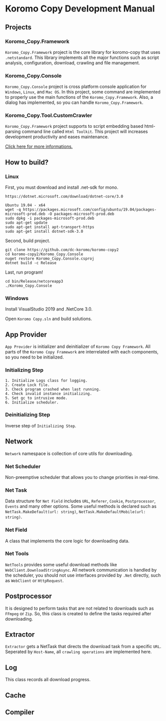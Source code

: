 # Koromo Copy Development Manual

## Projects

### Koromo_Copy.Framework

`Koromo_Copy.Framework` project is the core library for koromo-copy that uses `.netstandard`. 
This library implements all the major functions such as script analysis, 
configuration, download, crawling and file management.

### Koromo_Copy.Console

`Koromo_Copy.Console` project is cross platform console application for `Windows`, `Linux`, and `Mac OS`.
In this project, some command are implemented to properly use the main functions of the `Koromo_Copy.Framework`.
Also, a dialog has implemented, so you can handle `Koromo_Copy.Framework`.

### Koromo_Copy.Tool.CustomCrawler

`Koromo_Copy.Framework` project supports to script embedding based html-parsing command line called `Html Toolkit`.
This project will increases development productivity and eases maintenance.

[Click here for more informations.](Document/CustomCrawler.md)

## How to build?

### Linux

First, you must download and install .net-sdk for mono.

```
https://dotnet.microsoft.com/download/dotnet-core/3.0

Ubuntu 19.04 - x64
wget -q https://packages.microsoft.com/config/ubuntu/19.04/packages-microsoft-prod.deb -O packages-microsoft-prod.deb
sudo dpkg -i packages-microsoft-prod.deb
sudo apt-get update
sudo apt-get install apt-transport-https
sudo apt-get install dotnet-sdk-3.0
```

Second, build project.

```
git clone https://github.com/dc-koromo/koromo-copy2
cd koromo-copy2/Koromo_Copy.Console
nuget restore Koromo_Copy.Console.csproj
dotnet build -c Release
```

Last, run program!

```
cd bin/Release/netcoreapp3
./Koromo_Copy.Console
```

### Windows

Install VisualStudio 2019 and .NetCore 3.0.

Open `Koromo Copy.sln` and build solutions.

## App Provider

`App Provider` is initializer and deinitializer of `Koromo Copy Framework`.
All parts of the `Koromo Copy Framework` are interrelated with each components, so you need to be initialized.

### Initializing Step

```
1. Initialize Logs class for logging.
2. Create Lock file.
3. Check program crashed when last running.
4. Check invalid instance initializing.
5. Set gc to intrusive mode.
6. Initialize scheduler.
```

### Deinitializing Step

Inverse step of `Initializing Step`.

## Network

`Network` namespace is collection of core utils for downloading.

### Net Scheduler

Non-preemptive scheduler that allows you to change priorities in real-time.

### Net Task

Data structure for `Net Field` includes `URL`, `Referer`, `Cookie`, `Postprocessor`, `Events` and many other options.
Some useful methods is declared such as `NetTask.MakeDefault(url: string)`, `NetTask.MakeDefaultMobile(url: string)`.

### Net Field

A class that implements the core logic for downloading data.

### Net Tools

`NetTools` provides some useful download methods like `WebClient.DownloadStringAsync`.
All network communication is handled by the scheduler,
you should not use interfaces provided by `.Net` directly, such as `WebClient` or `HttpRequest`.

## Postprocessor

It is designed to perform tasks that are not related to downloads such as `FFmpeg` or `Zip`.
So, this class is created to define the tasks required after downloading.

## Extractor

`Extractor` gets a NetTask that directs the download task from a specific `URL`.
Seperated by `Host-Name`, all `crawling operations` are implemented here.

## Log

This class records all download progress.

## Cache

## Compiler